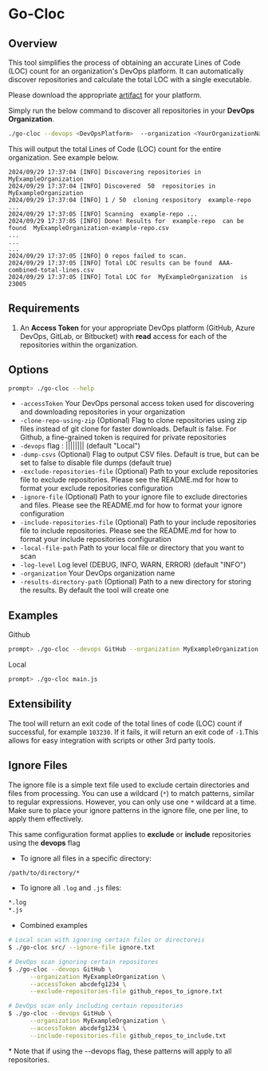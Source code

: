 # Go-Cloc

## Overview

This tool simplifies the process of obtaining an accurate Lines of Code (LOC) count for an organization's DevOps platform. It can automatically discover repositories and calculate the total LOC with a single executable.

Please download the appropriate [artifact]() for your platform.

Simply run the below command to discover all repositories in your **DevOps Organization**.
```sh
./go-cloc --devops <DevOpsPlatform>  --organization <YourOrganizationName>  --accessToken <YourPersonalAccessToken>
```
This will output the total Lines of Code (LOC) count for the entire organization. See example below.
```
2024/09/29 17:37:04 [INFO] Discovering repositories in  MyExampleOrganization
2024/09/29 17:37:04 [INFO] Discovered  50  repositories in  MyExampleOrganization
2024/09/29 17:37:04 [INFO] 1 / 50  cloning respository  example-repo ...
2024/09/29 17:37:05 [INFO] Scanning  example-repo ...
2024/09/29 17:37:05 [INFO] Done! Results for  example-repo  can be found  MyExampleOrganization-example-repo.csv
...
...
...
2024/09/29 17:37:05 [INFO] 0 repos failed to scan.
2024/09/29 17:37:05 [INFO] Total LOC results can be found  AAA-combined-total-lines.csv
2024/09/29 17:37:05 [INFO] Total LOC for  MyExampleOrganization  is  23005
```

## Requirements
1. An **Access Token** for your appropriate DevOps platform (GitHub, Azure DevOps, GitLab, or Bitbucket) with **read** access for each of the repositories within the organization.

## Options
```sh
prompt> ./go-cloc --help
```
-  `-accessToken`
       Your DevOps personal access token used for discovering and downloading repositories in your organization
-  `-clone-repo-using-zip`
       (Optional) Flag to clone repositories using zip files instead of git clone for faster downloads. Default is false. For Github, a fine-grained token is required for private repositories
-  `-devops`
       flag : <GitHub>||<AzureDevOps>||<Bitbucket>||<GitLab>||<File> (default "Local")
-  `-dump-csvs`
       (Optional) Flag to output CSV files. Default is true, but can be set to false to disable file dumps (default true)
-  `-exclude-repositories-file`
       (Optional) Path to your exclude repositories file to exclude repositories. Please see the README.md for how to format your exclude repositories configuration
-  `-ignore-file`
       (Optional) Path to your ignore file to exclude directories and files. Please see the README.md for how to format your ignore configuration
-  `-include-repositories-file`
       (Optional) Path to your include repositories file to include repositories. Please see the README.md for how to format your include repositories configuration
-  `-local-file-path`
       Path to your local file or directory that you want to scan
-  `-log-level`
       Log level (DEBUG, INFO, WARN, ERROR) (default "INFO")
-  `-organization`
       Your DevOps organization name
-  `-results-directory-path`
       (Optional) Path to a new directory for storing the results. By default the tool will create one

## Examples
Github
```sh
prompt> ./go-cloc --devops GitHub --organization MyExampleOrganization --accessToken abcdefg1234 
```
Local
```sh
prompt> ./go-cloc main.js 
```
## Extensibility
The tool will return an exit code of the total lines of code (LOC) count if successful, for example `103230`. If it fails, it will return an exit code of `-1`.This allows for easy integration with scripts or other 3rd party tools.

## Ignore Files

The ignore file is a simple text file used to exclude certain directories and files from processing. You can use a wildcard (`*`) to match patterns, similar to regular expressions. However, you can only use one `*` wildcard at a time. Make sure to place your ignore patterns in the ignore file, one per line, to apply them effectively.

This same configuration format applies to **exclude** or **include** repositories using the **devops** flag

- To ignore all files in a specific directory:

```sh
/path/to/directory/*
```

- To ignore all `.log` and `.js` files:
```sh
*.log
*.js
```

* Combined examples
```sh
# Local scan with ignoring certain files or directoreis
$ ./go-cloc src/ --ignore-file ignore.txt

# DevOps scan ignoring certain repositores 
$ ./go-cloc --devops GitHub \
      --organization MyExampleOrganization \
      --accessToken abcdefg1234 \
      --exclude-repositories-file github_repos_to_ignore.txt

# DevOps scan only including certain repositories
$ ./go-cloc --devops GitHub \
      --organization MyExampleOrganization \
      --accessToken abcdefg1234 \
      --include-repositories-file github_repos_to_include.txt
```

\* Note that if using the --devops flag, these patterns will apply to all repositories.
